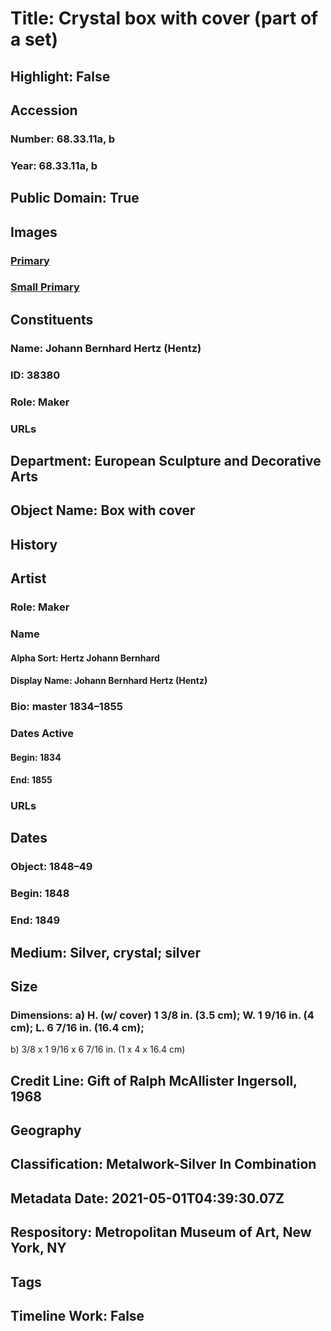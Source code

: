 # Title: Crystal box with cover (part of a set)
## Highlight: False
## Accession
### Number: 68.33.11a, b
### Year: 68.33.11a, b
## Public Domain: True
## Images
### [Primary](https://images.metmuseum.org/CRDImages/es/original/189764.jpg)
### [Small Primary](https://images.metmuseum.org/CRDImages/es/web-large/189764.jpg)
## Constituents
### Name: Johann Bernhard Hertz (Hentz)
### ID: 38380
### Role: Maker
### URLs
## Department: European Sculpture and Decorative Arts
## Object Name: Box with cover
## History
## Artist
### Role: Maker
### Name
#### Alpha Sort: Hertz Johann Bernhard
#### Display Name: Johann Bernhard Hertz (Hentz)
### Bio: master 1834–1855
### Dates Active
#### Begin: 1834
#### End: 1855
### URLs
## Dates
### Object: 1848–49
### Begin: 1848
### End: 1849
## Medium: Silver, crystal; silver
## Size
### Dimensions: a) H. (w/ cover) 1 3/8 in. (3.5 cm); W. 1 9/16 in. (4 cm); L. 6 7/16 in. (16.4 cm);
b) 3/8 x 1 9/16 x 6 7/16 in. (1 x 4 x 16.4 cm)
## Credit Line: Gift of Ralph McAllister Ingersoll, 1968
## Geography
## Classification: Metalwork-Silver In Combination
## Metadata Date: 2021-05-01T04:39:30.07Z
## Respository: Metropolitan Museum of Art, New York, NY
## Tags
## Timeline Work: False